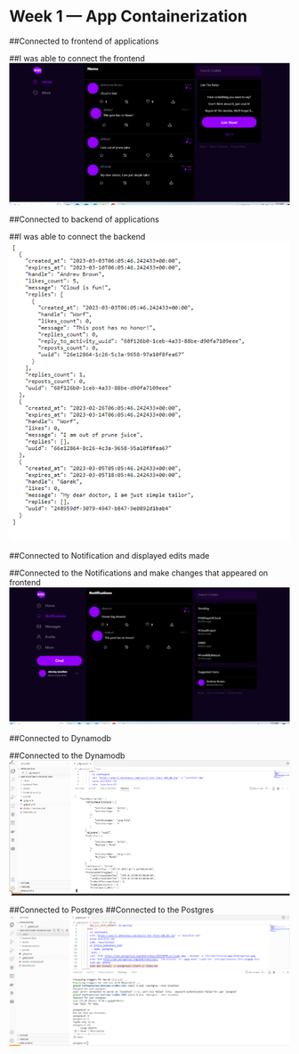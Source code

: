 # Week 1 — App Containerization

##Connected to frontend of applications

##I was able to connect the frontend
![Connected to the frontend](assets/frontend.PNG)

##Connected to backend of applications

##I was able to connect the backend
![Connected to the backend](assets/backend.PNG)

##Connected to Notification and displayed edits made

##Connected to the Notifications and make changes that appeared on frontend
![Connected to the Notifications](assets/Notifications.PNG)

##Connected to Dynamodb 

##Connected to the Dynamodb
![Connected to the Dynamodb](assets/Dynamodb.PNG)

##Connected to Postgres 
##Connected to the Postgres
![Connected to the Postgres](assets/Postgres.PNG)

